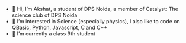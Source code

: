 - 👋 Hi, I’m Akshat, a student of DPS Noida, a member of Catalyst: The science club of DPS Noida
- 👀 I’m interested in Science (especially physics), I also like to code on QBasic, Python, Javascript, C and C++
- 🌱 I’m currently a class 9th student

<!---
Akshat2015274/Akshat2015274 is a ✨ special ✨ repository because its `README.md` (this file) appears on your GitHub profile.
You can click the Preview link to take a look at your changes.
--->
